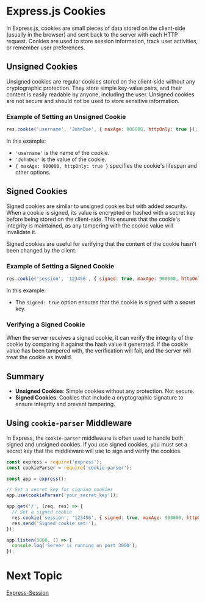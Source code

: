 # Express.js Cookies

In Express.js, cookies are small pieces of data stored on the client-side (usually in the browser) and sent back to the server with each HTTP request. Cookies are used to store session information, track user activities, or remember user preferences.

## Unsigned Cookies

Unsigned cookies are regular cookies stored on the client-side without any cryptographic protection. They store simple key-value pairs, and their content is easily readable by anyone, including the user. Unsigned cookies are not secure and should not be used to store sensitive information.

### Example of Setting an Unsigned Cookie

```javascript
res.cookie('username', 'JohnDoe', { maxAge: 900000, httpOnly: true });
```

In this example:
- `'username'` is the name of the cookie.
- `'JohnDoe'` is the value of the cookie.
- `{ maxAge: 900000, httpOnly: true }` specifies the cookie's lifespan and other options.

## Signed Cookies

Signed cookies are similar to unsigned cookies but with added security. When a cookie is signed, its value is encrypted or hashed with a secret key before being stored on the client-side. This ensures that the cookie's integrity is maintained, as any tampering with the cookie value will invalidate it.

Signed cookies are useful for verifying that the content of the cookie hasn't been changed by the client.

### Example of Setting a Signed Cookie

```javascript
res.cookie('session', '123456', { signed: true, maxAge: 900000, httpOnly: true });
```

In this example:
- The `signed: true` option ensures that the cookie is signed with a secret key.

### Verifying a Signed Cookie

When the server receives a signed cookie, it can verify the integrity of the cookie by comparing it against the hash value it generated. If the cookie value has been tampered with, the verification will fail, and the server will treat the cookie as invalid.

## Summary

- **Unsigned Cookies**: Simple cookies without any protection. Not secure.
- **Signed Cookies**: Cookies that include a cryptographic signature to ensure integrity and prevent tampering.

## Using `cookie-parser` Middleware

In Express, the `cookie-parser` middleware is often used to handle both signed and unsigned cookies. If you use signed cookies, you must set a secret key that the middleware will use to sign and verify the cookies.

```javascript
const express = require('express');
const cookieParser = require('cookie-parser');

const app = express();

// Set a secret key for signing cookies
app.use(cookieParser('your_secret_key'));

app.get('/', (req, res) => {
  // Set a signed cookie
  res.cookie('session', '123456', { signed: true, maxAge: 900000, httpOnly: true });
  res.send('Signed cookie set!');
});

app.listen(3000, () => {
  console.log('Server is running on port 3000');
});
```

# Next Topic

[Express-Session](https://github.com/Aakash-Tamboli/Node-Learning/tree/master/express-framework/Learning-Express/Topic-Wise/12-Express-Session)
